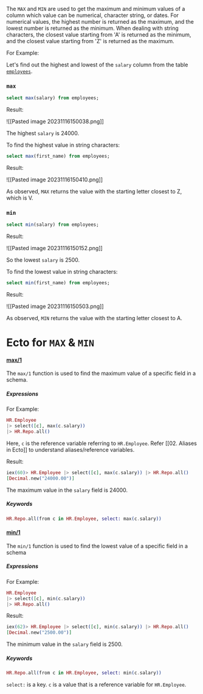 
The `MAX` and `MIN` are used to get the maximum and minimum values of a column which value can be numerical, character string, or dates. For numerical values, the highest number is returned as the maximum, and the lowest number is returned as the minimum. When dealing with string characters, the closest value starting from 'A' is returned as the minimum, and the closest value starting from 'Z' is returned as the maximum.

For Example:

Let's find out the highest and lowest of the `salary` column from the table [`employees`](01.%20Introduction).

### `max`

``` SQL
select max(salary) from employees;
```

Result:

![[Pasted image 20231116150038.png]]

The highest `salary` is 24000.

To find the highest value in string characters:

``` SQL
select max(first_name) from employees;
```

Result:

![[Pasted image 20231116150410.png]]

As observed, `MAX` returns the value with the starting letter closest to Z, which is V.

### `min`

``` SQL
select min(salary) from employees;
```

Result:

![[Pasted image 20231116150152.png]]

So the lowest `salary` is 2500.

To find the lowest value in string characters:

``` SQL
select min(first_name) from employees;
```

Result:

![[Pasted image 20231116150503.png]]

As observed, `MIN` returns the value with the starting letter closest to A.

# Ecto for `MAX` & `MIN`

#### [max/1](https://hexdocs.pm/ecto/Ecto.Query.API.html#max/1)

The `max/1` function is used to find the maximum value of a specific field in a schema.

##### Expressions

For Example:

``` Elixir
HR.Employee 
|> select([c], max(c.salary)) 
|> HR.Repo.all() 
```

Here, `c` is the reference variable referring to `HR.Employee`. Refer [[02. Aliases in Ecto]] to understand aliases/reference variables. 

Result:

```Elixir
iex(60)> HR.Employee |> select([c], max(c.salary)) |> HR.Repo.all() 
[Decimal.new("24000.00")]
```

The maximum value in the `salary` field is 24000.

##### Keywords

```Elixir
HR.Repo.all(from c in HR.Employee, select: max(c.salary))   
```

#### [min/1](https://hexdocs.pm/ecto/Ecto.Query.API.html#min/1)

The `min/1` function is used to find the lowest value of a specific field in a schema

##### Expressions

For Example:

```Elixir
HR.Employee 
|> select([c], min(c.salary)) 
|> HR.Repo.all()
```

Result:

```Elixir
iex(62)> HR.Employee |> select([c], min(c.salary)) |> HR.Repo.all()
[Decimal.new("2500.00")]
```

The minimum value in the `salary` field is 2500.

##### Keywords

```Elixir
HR.Repo.all(from c in HR.Employee, select: min(c.salary))   
```

`select:` is a key. `c` is a value that is a reference variable for `HR.Employee`. 